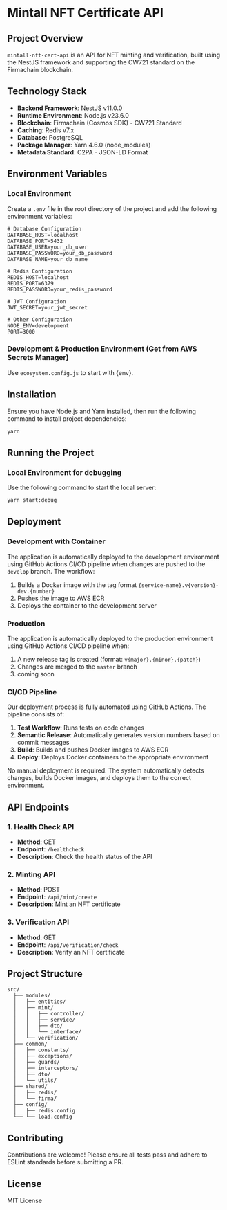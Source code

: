 # Mintall NFT Certificate API

## Project Overview

`mintall-nft-cert-api` is an API for NFT minting and verification, built using the NestJS framework and supporting the CW721 standard on the Firmachain blockchain.

## Technology Stack

- **Backend Framework**: NestJS v11.0.0
- **Runtime Environment**: Node.js v23.6.0
- **Blockchain**: Firmachain (Cosmos SDK) - CW721 Standard
- **Caching**: Redis v7.x
- **Database**: PostgreSQL
- **Package Manager**: Yarn 4.6.0 (node_modules)
- **Metadata Standard**: C2PA - JSON-LD Format

## Environment Variables

### Local Environment

Create a `.env` file in the root directory of the project and add the following environment variables:

```plaintext
# Database Configuration
DATABASE_HOST=localhost
DATABASE_PORT=5432
DATABASE_USER=your_db_user
DATABASE_PASSWORD=your_db_password
DATABASE_NAME=your_db_name

# Redis Configuration
REDIS_HOST=localhost
REDIS_PORT=6379
REDIS_PASSWORD=your_redis_password

# JWT Configuration
JWT_SECRET=your_jwt_secret

# Other Configuration
NODE_ENV=development
PORT=3000
```

### Development & Production Environment (Get from AWS Secrets Manager)

Use `ecosystem.config.js` to start with {env}.

## Installation

Ensure you have Node.js and Yarn installed, then run the following command to install project dependencies:

```bash
yarn
```

## Running the Project

### Local Environment for debugging

Use the following command to start the local server:

```bash
yarn start:debug
```

## Deployment

### Development with Container

The application is automatically deployed to the development environment using GitHub Actions CI/CD pipeline when changes are pushed to the `develop` branch. The workflow:

1. Builds a Docker image with the tag format `{service-name}.v{version}-dev.{number}`
2. Pushes the image to AWS ECR
3. Deploys the container to the development server

### Production

The application is automatically deployed to the production environment using GitHub Actions CI/CD pipeline when:

1. A new release tag is created (format: `v{major}.{minor}.{patch}`)
2. Changes are merged to the `master` branch
3. coming soon

### CI/CD Pipeline

Our deployment process is fully automated using GitHub Actions. The pipeline consists of:

1. **Test Workflow**: Runs tests on code changes
2. **Semantic Release**: Automatically generates version numbers based on commit messages
3. **Build**: Builds and pushes Docker images to AWS ECR
4. **Deploy**: Deploys Docker containers to the appropriate environment

No manual deployment is required. The system automatically detects changes, builds Docker images, and deploys them to the correct environment.

## API Endpoints

### 1. Health Check API

- **Method**: GET
- **Endpoint**: `/healthcheck`
- **Description**: Check the health status of the API

### 2. Minting API

- **Method**: POST
- **Endpoint**: `/api/mint/create`
- **Description**: Mint an NFT certificate

### 3. Verification API

- **Method**: GET
- **Endpoint**: `/api/verification/check`
- **Description**: Verify an NFT certificate

## Project Structure

```
src/
  ├── modules/
  │   ├── entities/
  │   ├── mint/
  │   │   ├── controller/
  │   │   ├── service/
  │   │   ├── dto/
  │   │   └── interface/
  │   └── verification/
  ├── common/
  │   ├── constants/
  │   ├── exceptions/
  │   ├── guards/
  │   ├── interceptors/
  │   ├── dto/
  │   └── utils/
  ├── shared/
  │   ├── redis/
  │   └── firma/
  ├── config/
  │   ├── redis.config
  └── └── load.config
```

## Contributing

Contributions are welcome! Please ensure all tests pass and adhere to ESLint standards before submitting a PR.

## License

MIT License

